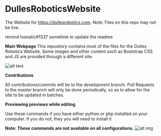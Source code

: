 # DullesRoboticsWebsite
The Website for https://dullesrobotics.com. Note: Files on this repo may not be live.

remind loonatic#1337 sometime to update the readme

**Main Webpage**
This repository contains most of the files for the Dulles Robotics Website. Some images and other content such as Bootstrap CSS and JS are provided through a different site.

![alt text](https://i.hyperdrive.ml/firefox_10-15_2019_23-13-43-664.png)

**Contributions**

All contributions/commits will be to the *development* branch. Pull Requests to the *master* branch will only be done periodically, so as to allow for the site to be updated in batches.

**Previewing previews while editing**

Use these commands if you have either python or php installed on your computer. If you do not, they you will need to install it 

 **Note: These commands are not available on all configurations.**
![alt img](https://aspencdn.me/imgload/s-http.png)

